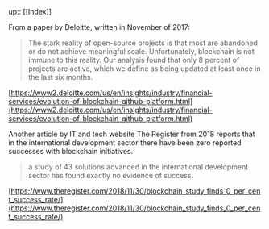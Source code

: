 up:: [[Index]]

From a paper by Deloitte, written in November of 2017:

> The stark reality of open-source projects is that most are abandoned or do not achieve meaningful scale. Unfortunately, blockchain is not immune to this reality. Our analysis found that only 8 percent of projects are active, which we define as being updated at least once in the last six months.

[https://www2.deloitte.com/us/en/insights/industry/financial-services/evolution-of-blockchain-github-platform.html](https://www2.deloitte.com/us/en/insights/industry/financial-services/evolution-of-blockchain-github-platform.html)

Another article by IT and tech website The Register from 2018 reports that in the international development sector there have been zero reported successes with blockchain initiatives.

> a study of 43 solutions advanced in the international development sector has found exactly no evidence of success.

[https://www.theregister.com/2018/11/30/blockchain_study_finds_0_per_cent_success_rate/](https://www.theregister.com/2018/11/30/blockchain_study_finds_0_per_cent_success_rate/)